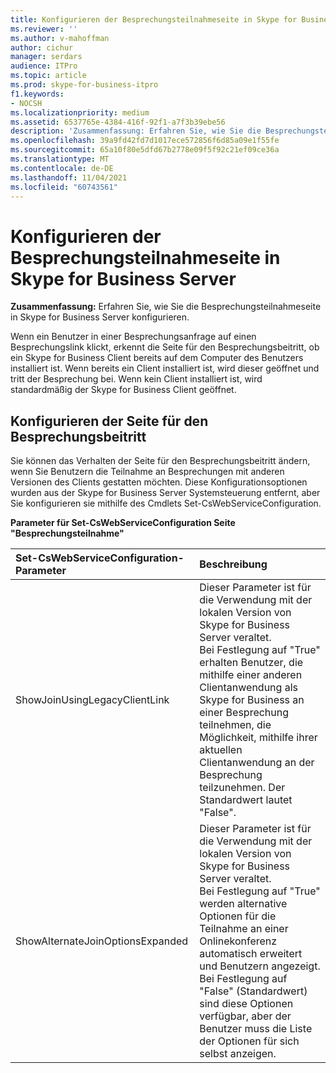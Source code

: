 ```yaml
---
title: Konfigurieren der Besprechungsteilnahmeseite in Skype for Business Server
ms.reviewer: ''
ms.author: v-mahoffman
author: cichur
manager: serdars
audience: ITPro
ms.topic: article
ms.prod: skype-for-business-itpro
f1.keywords:
- NOCSH
ms.localizationpriority: medium
ms.assetid: 6537765e-4384-416f-92f1-a7f3b39ebe56
description: 'Zusammenfassung: Erfahren Sie, wie Sie die Besprechungsteilnahmeseite in Skype for Business Server konfigurieren.'
ms.openlocfilehash: 39a9fd42fd7d1017ece572856f6d85a09e1f55fe
ms.sourcegitcommit: 65a10f80e5dfd67b2778e09f5f92c21ef09ce36a
ms.translationtype: MT
ms.contentlocale: de-DE
ms.lasthandoff: 11/04/2021
ms.locfileid: "60743561"
---
```

# <a name="configure-the-meeting-join-page-in-skype-for-business-server"></a>Konfigurieren der Besprechungsteilnahmeseite in Skype for Business Server
 
**Zusammenfassung:** Erfahren Sie, wie Sie die Besprechungsteilnahmeseite in Skype for Business Server konfigurieren.
  
Wenn ein Benutzer in einer Besprechungsanfrage auf einen Besprechungslink klickt, erkennt die Seite für den Besprechungsbeitritt, ob ein Skype for Business Client bereits auf dem Computer des Benutzers installiert ist. Wenn bereits ein Client installiert ist, wird dieser geöffnet und tritt der Besprechung bei. Wenn kein Client installiert ist, wird standardmäßig der Skype for Business Client geöffnet. 
  
## <a name="configure-the-meeting-join-page"></a>Konfigurieren der Seite für den Besprechungsbeitritt

Sie können das Verhalten der Seite für den Besprechungsbeitritt ändern, wenn Sie Benutzern die Teilnahme an Besprechungen mit anderen Versionen des Clients gestatten möchten. Diese Konfigurationsoptionen wurden aus der Skype for Business Server Systemsteuerung entfernt, aber Sie konfigurieren sie mithilfe des Cmdlets Set-CsWebServiceConfiguration.
  
**Parameter für Set-CsWebServiceConfiguration Seite "Besprechungsteilnahme"**

|**Set-CsWebServiceConfiguration-Parameter**|**Beschreibung**|
|:-----|:-----|
|ShowJoinUsingLegacyClientLink  <br/> |Dieser Parameter ist für die Verwendung mit der lokalen Version von Skype for Business Server veraltet.  <br/> Bei Festlegung auf "True" erhalten Benutzer, die mithilfe einer anderen Clientanwendung als Skype for Business an einer Besprechung teilnehmen, die Möglichkeit, mithilfe ihrer aktuellen Clientanwendung an der Besprechung teilzunehmen. Der Standardwert lautet "False".  <br/> |
|ShowAlternateJoinOptionsExpanded  <br/> |Dieser Parameter ist für die Verwendung mit der lokalen Version von Skype for Business Server veraltet.  <br/>  Bei Festlegung auf "True" werden alternative Optionen für die Teilnahme an einer Onlinekonferenz automatisch erweitert und Benutzern angezeigt. Bei Festlegung auf "False" (Standardwert) sind diese Optionen verfügbar, aber der Benutzer muss die Liste der Optionen für sich selbst anzeigen.  <br/> |
   

